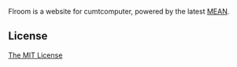Flroom is a website for cumtcomputer, powered by the latest [MEAN](https://github.com/linnovate/mean).

## License
[The MIT License](http://opensource.org/licenses/MIT)
